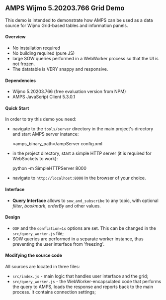 ## AMPS Wijmo 5.20203.766 Grid Demo

This demo is intended to demonstrate how AMPS can be used as a data source for Wijmo Grid-based tables and 
information panels.


#### Overview
- No installation required
- No building required (pure JS)
- large SOW queries performed in a WebWorker process so that the UI is not frozen.
- The datatable is VERY snappy and responsive.


#### Dependencies
- Wijmo 5.20203.766 (free evaluation version from NPM)
- AMPS JavaScript Client 5.3.0.1


#### Quick Start

In order to try this demo you need:

- navigate to the `tools/server` directory in the main project's directory and start AMPS server instance:

    <amps_binary_path>/ampServer config.xml

- in the project directory, start a simple HTTP server (it is required for WebSockets to work):

    python -m SimpleHTTPServer 8000

- navigate to `http://localhost:8000` in the browser of your choice.


#### Interface

- **Query Interface** allows to `sow_and_subscribe` to any topic, with optional *filter*, *bookmark*, *orderBy* and other values.


#### Design

- `OOF` and the `conflation=1s` options are set. This can be changed in the `src/query_worker.js` file;
- SOW queries are performed in a separate worker instance, thus preventing the user interface from 'freezing'.


#### Modifying the source code

All sources are located in three files:

- `src/index.js` - main logic that handles user interface and the grid;
- `src/query_worker.js` - the WebWorker-encapsulated code that performs the query to AMPS, loads the response and reports back 
  to the main process. It contains connection settings;

